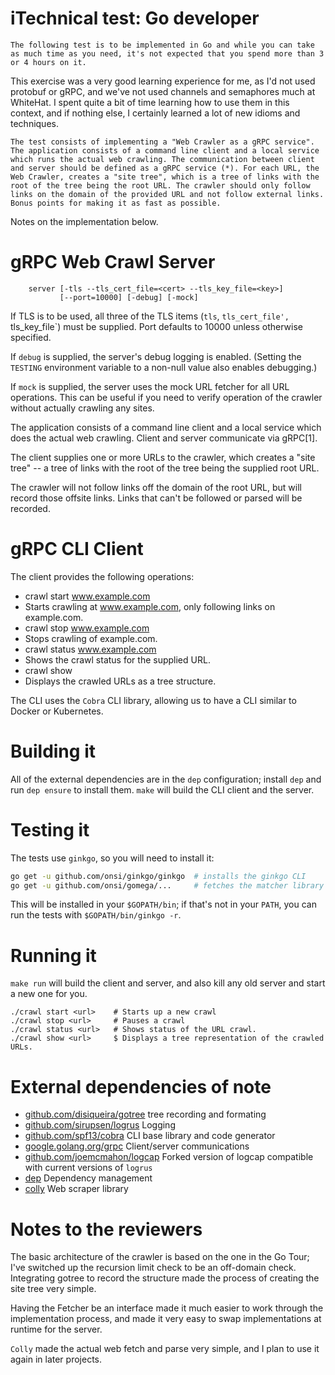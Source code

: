 # iTechnical test: Go developer
```
The following test is to be implemented in Go and while you can take as much time as you need, it's not expected that you spend more than 3 or 4 hours on it.
```

This exercise was a very good learning experience for me, as I'd not used protobuf or gRPC, and we've not used channels and semaphores much at WhiteHat. I spent quite a bit of time learning how to use them in this context, and if nothing else, I certainly learned a lot of new idioms and techniques.

```
The test consists of implementing a "Web Crawler as a gRPC service". The application consists of a command line client and a local service which runs the actual web crawling. The communication between client and server should be defined as a gRPC service (*). For each URL, the Web Crawler, creates a "site tree", which is a tree of links with the root of the tree being the root URL. The crawler should only follow links on the domain of the provided URL and not follow external links. Bonus points for making it as fast as possible.
```

Notes on the implementation below.

# gRPC Web Crawl Server

```
    server [-tls --tls_cert_file=<cert> --tls_key_file=<key>]
           [--port=10000] [-debug] [-mock]
```

If TLS is to be used, all three of the TLS items (`tls`, `tls_cert_file', `tls_key_file`) must be supplied. Port defaults to 10000 unless otherwise specified.

If `debug` is supplied, the server's debug logging is enabled. (Setting the `TESTING` environment variable to a non-null value also enables debugging.)

If `mock` is supplied, the server uses the mock URL fetcher for all URL operations. This can be useful if you need to verify operation of the crawler without actually crawling any sites.

The application consists of a command line client and a local service
which does the actual web crawling. Client and server communicate via gRPC[1].

The client supplies one or more URLs to the crawler, which creates a "site
tree" -- a tree of links with the root of the tree being the supplied root
URL.

The crawler will not follow links off the domain of the root URL, but will 
record those offsite links. Links that can't be followed or parsed will be
recorded.

# gRPC CLI Client

The client provides the following operations:

 - crawl start www.example.com
  - Starts crawling at www.example.com, only following links on example.com.
 - crawl stop www.example.com
  - Stops crawling of example.com.
 - crawl status www.example.com
  - Shows the crawl status for the supplied URL.
 - crawl show 
  - Displays the crawled URLs as a tree structure.

The CLI uses the `Cobra` CLI library, allowing us to have a CLI similar to Docker or Kubernetes.

# Building it

All of the external dependencies are in the `dep` configuration; install `dep`
and run `dep ensure` to install them. `make` will build the CLI client and the
server.

# Testing it

The tests use `ginkgo`, so you will need to install it:

```bash
go get -u github.com/onsi/ginkgo/ginkgo  # installs the ginkgo CLI
go get -u github.com/onsi/gomega/...     # fetches the matcher library
```

This will be installed in your `$GOPATH/bin`; if that's not in your `PATH`,
you can run the tests with `$GOPATH/bin/ginkgo -r`.

# Running it

`make run` will build the client and server, and also kill any old server
and start a new one for you.

```
./crawl start <url>    # Starts up a new crawl
./crawl stop <url>     # Pauses a crawl
./crawl status <url>   # Shows status of the URL crawl.
./crawl show <url>     $ Displays a tree representation of the crawled URLs.
```

# External dependencies of note

 - [github.com/disiqueira/gotree](https://github.com/disiqueira/gotree)
   tree recording and formating
 - [github.com/sirupsen/logrus](https://github.com/sirupsen/logrus)
   Logging
 - [github.com/spf13/cobra](https://github.com/spf13/cobra)
   CLI base library and code generator
 - [google.golang.org/grpc](https://google.golang.org/grpc)
   Client/server communications
 - [github.com/joemcmahon/logcap](https://github.com/joemcmahon/logcap)
   Forked version of logcap compatible with current versions of `logrus`
 - [dep](https://github.com/golang/dep)
   Dependency management
 - [colly](http://go-colly.org/)
   Web scraper library

# Notes to the reviewers

The basic architecture of the crawler is based on the one in the Go Tour; I've switched up the recursion limit check to be an off-domain check. Integrating gotree to record the structure made the process of creating the site tree very simple.

Having the Fetcher be an interface made it much easier to work through the implementation process, and made it very easy to swap implementations at runtime for the server. 

`Colly` made the actual web fetch and parse very simple, and I plan to use it again in later projects.
